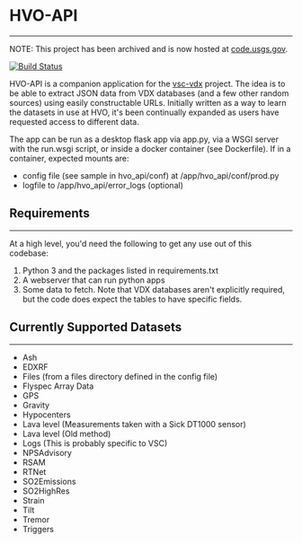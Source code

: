 # HVO-API
---

NOTE: This project has been archived and is now hosted at [code.usgs.gov](https://code.usgs.gov/vsc/hvo/hvo-api).

[![Build Status](https://travis-ci.com/wtollett-usgs/hvo_api.svg?branch=master)](https://travis-ci.com/wtollett-usgs/hvo_api)

HVO-API is a companion application for the [vsc-vdx](https://github.com/usgs/vsc-vdx) project. The idea is to be able to extract JSON data from VDX databases (and a few other random sources) using easily constructable URLs. Initially written as a way to learn the datasets in use at HVO, it's been continually expanded as users have requested access to different data.

The app can be run as a desktop flask app via app.py, via a WSGI server with the run.wsgi script, or inside a docker container (see Dockerfile). If in a container, expected mounts are:
* config file (see sample in hvo_api/conf) at /app/hvo_api/conf/prod.py
* logfile to /app/hvo_api/error_logs (optional)

## Requirements
---
At a high level, you'd need the following to get any use out of this codebase:
1. Python 3 and the packages listed in requirements.txt
2. A webserver that can run python apps
3. Some data to fetch. Note that VDX databases aren't explicitly required, but the code does expect the tables to have specific fields.

## Currently Supported Datasets
---
* Ash
* EDXRF
* Files (from a files directory defined in the config file)
* Flyspec Array Data
* GPS
* Gravity
* Hypocenters
* Lava level (Measurements taken with a Sick DT1000 sensor)
* Lava level (Old method)
* Logs (This is probably specific to VSC)
* NPSAdvisory
* RSAM
* RTNet
* SO2Emissions
* SO2HighRes
* Strain
* Tilt
* Tremor
* Triggers
